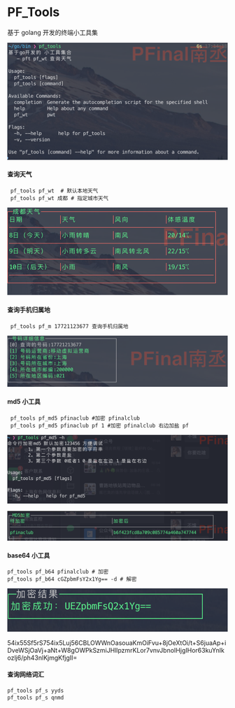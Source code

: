 # PF_Tools

基于 golang 开发的终端小工具集

![](https://raw.githubusercontent.com/pfinal-nc/iGallery/master/blog/202311081714504.png)

#### 查询天气

```shell
 pf_tools pf_wt  # 默认本地天气
 pf_tools pf_wt 成都 # 指定城市天气 
```
![](https://raw.githubusercontent.com/pfinal-nc/iGallery/master/blog/202311081716928.png)

#### 查询手机归属地

```shell
 pf_tools pf_m 17721123677 查询手机归属地
```

![](https://raw.githubusercontent.com/pfinal-nc/iGallery/master/blog/202311091002314.png)

#### md5 小工具

```shell
 pf_tools pf_md5 pfinaclub #加密 pfinalclub
 pf_tools pf_md5 pfinaclub pf 1 #加密 pfinalclub 右边加盐 pf
```

![](https://raw.githubusercontent.com/pfinal-nc/iGallery/master/blog/202311141146354.png)

![](https://raw.githubusercontent.com/pfinal-nc/iGallery/master/blog/202311141148825.png)

#### base64 小工具

```shell
pf_tools pf_b64 pfinalclub # 加密
pf_tools pf_b64 cGZpbmFsY2x1Yg== -d # 解密
```

![](https://raw.githubusercontent.com/pfinal-nc/iGallery/master/blog/202311141431206.png)

54ix55Sf5rS754ix5Luj56CBLOWWnOasouaKmOiFvu+8jOeXtOi/t+S6juaAp+iDveWSjOaVj+aNt+W8gOWPkSzmiJHllpzmrKLor7vnvJbnoIHjgIHor63kuYnlkozlj6/ph43nlKjmgKfjgII=


#### 查询网络词汇

```shell
pf_tools pf_s yyds 
pf_tools pf_s qnmd
```

